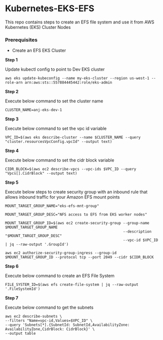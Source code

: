 # Kubernetes-EKS-EFS
This repo contains steps to create an EFS file system and use it from AWS Kubernetes (EKS) Cluster Nodes

### Prerequisites
* Create an EFS EKS Cluster

<b>Step 1</b>

Update kubectl config to point to Dev EKS cluster

````
aws eks update-kubeconfig --name my-eks-cluster --region us-west-1 --role-arn arn:aws:sts::557884445442:role/eks-admin
````

<b>Step 2</b>

Execute below command to set the cluster name
````
CLUSTER_NAME=anj-eks-dev-1
````
<b>Step 3</b>

Execute below command to set the vpc id variable
````
VPC_ID=$(aws eks describe-cluster --name $CLUSTER_NAME --query "cluster.resourcesVpcConfig.vpcId" --output text)
````
<b>Step 4</b>

Execute below command to set the cidr block variable
````
CIDR_BLOCK=$(aws ec2 describe-vpcs --vpc-ids $VPC_ID --query "Vpcs[].CidrBlock" --output text)
````
<b>Step 5</b>

Execute below steps to create security group with an inbound rule that allows inbound traffic for your Amazon EFS mount points
````
MOUNT_TARGET_GROUP_NAME="eks-efs-mnt-group"

MOUNT_TARGET_GROUP_DESC="NFS access to EFS from EKS worker nodes"

MOUNT_TARGET_GROUP_ID=$(aws ec2 create-security-group --group-name $MOUNT_TARGET_GROUP_NAME 
                                                      --description "$MOUNT_TARGET_GROUP_DESC" 
                                                      --vpc-id $VPC_ID | jq --raw-output '.GroupId')

aws ec2 authorize-security-group-ingress --group-id $MOUNT_TARGET_GROUP_ID --protocol tcp --port 2049 --cidr $CIDR_BLOCK
````
<b>Step 6</b>

Execute below command to create an EFS File System
````
FILE_SYSTEM_ID=$(aws efs create-file-system | jq --raw-output '.FileSystemId')
````
<b>Step 7</b>

Execute below command to get the subnets
````
aws ec2 describe-subnets \
--filters "Name=vpc-id,Values=$VPC_ID" \
--query 'Subnets[*].{SubnetId: SubnetId,AvailabilityZone: AvailabilityZone,CidrBlock: CidrBlock}' \
--output table
````
